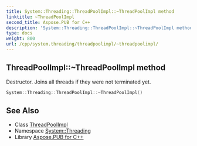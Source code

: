 ```yaml
---
title: System::Threading::ThreadPoolImpl::~ThreadPoolImpl method
linktitle: ~ThreadPoolImpl
second_title: Aspose.PUB for C++
description: 'System::Threading::ThreadPoolImpl::~ThreadPoolImpl method. Destructor. Joins all threads if they were not terminated yet in C++.'
type: docs
weight: 800
url: /cpp/system.threading/threadpoolimpl/~threadpoolimpl/
---
```

## ThreadPoolImpl::~ThreadPoolImpl method


Destructor. Joins all threads if they were not terminated yet.

```cpp
System::Threading::ThreadPoolImpl::~ThreadPoolImpl()
```

## See Also

* Class [ThreadPoolImpl](../)
* Namespace [System::Threading](../../)
* Library [Aspose.PUB for C++](../../../)
